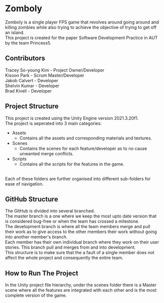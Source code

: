 # Zomboly

Zomboly is a single player FPS game that revolves around going around and killing zombies while also trying to achieve the objective of trying to get off an island.
<br>
This project is created for the paper Software Development Practice in AUT by the team Princess5.

## Contributors

Tracey So-young Kim - Project Owner/Developer <br>
Kisoon Park         - Scrum Master/Developer<br>
Jakob Calvert       - Developer<br>
Shelvin Kumar       - Developer<br>
Brad Kivell         - Developer

## Project Structure

This project is created using the Unity Engine version 2021.3.20f1. 
<br>
The project is seperated into 3 main categories:
- Assets
    - Contains all the assets and corresponding materials and textures. 
- Scenes
    - Contains the scenes for each feature/developer as to no cause unwanted merge conflicts.
- Scripts
    - Contains all the scripts for the features in the game.
<br>
Each of these folders are further organised into different sub-folders for ease of navigation.

## GitHub Structure

The GitHub is divided into several branched. 
<br>
The master branch is a one where we keep the most upto date version that is considered bug-free or when the team has crossed a milestone. 
<br>
The development branch is where all the team members merge and pull their work as to give access to the other members their work without going into another member's branch.
<br>
Each member has their own individual branch where they work on their user stories. This branch pull and merges from and into development.
<br>
This structure is to make sure that the a fault of a single member does not affect the whole project and consequently the entire team.

## How to Run The Project

In the Unity project file hierarchy, under the scenes folder there is a Master scene where all the features are integrated with each other and is the most complete version of the game. 
